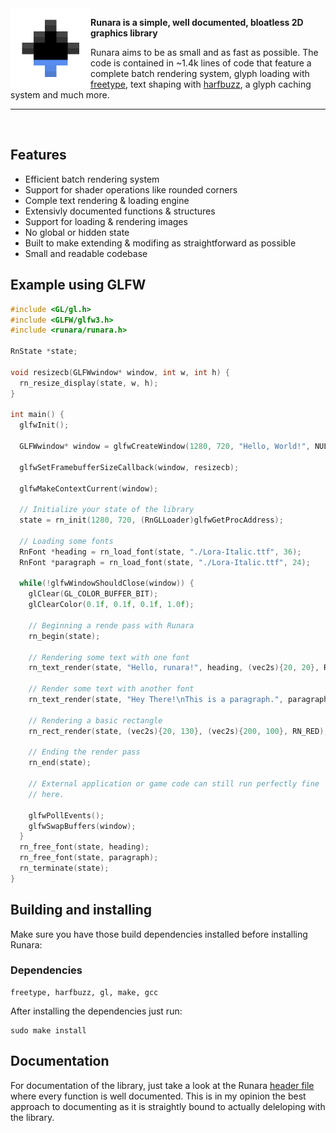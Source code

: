 <img align="left" style="width:128px" src="https://github.com/cococry/runara/blob/master/branding/logo.png" width="128px">

**Runara is a simple, well documented, bloatless 2D graphics library**

Runara aims to be as small and as fast as possible. The code is contained
in ~1.4k lines of code that feature a complete batch rendering system, 
glyph loading with [freetype](http://freetype.org/), text shaping with [harfbuzz](https://harfbuzz.github.io/),
a glyph caching system and much more. 

---

<br>

## Features
- Efficient batch rendering system
- Support for shader operations like rounded corners
- Comple text rendering & loading engine
- Extensivly documented functions & structures
- Support for loading & rendering images
- No global or hidden state
- Built to make extending & modifing as straightforward as possible
- Small and readable codebase

## Example using GLFW

```c
#include <GL/gl.h>
#include <GLFW/glfw3.h>
#include <runara/runara.h>

RnState *state;

void resizecb(GLFWwindow* window, int w, int h) {
  rn_resize_display(state, w, h);
}

int main() {
  glfwInit();

  GLFWwindow* window = glfwCreateWindow(1280, 720, "Hello, World!", NULL, NULL);

  glfwSetFramebufferSizeCallback(window, resizecb);

  glfwMakeContextCurrent(window);

  // Initialize your state of the library
  state = rn_init(1280, 720, (RnGLLoader)glfwGetProcAddress);

  // Loading some fonts
  RnFont *heading = rn_load_font(state, "./Lora-Italic.ttf", 36);
  RnFont *paragraph = rn_load_font(state, "./Lora-Italic.ttf", 24);

  while(!glfwWindowShouldClose(window)) {
    glClear(GL_COLOR_BUFFER_BIT);
    glClearColor(0.1f, 0.1f, 0.1f, 1.0f);

    // Beginning a rende pass with Runara
    rn_begin(state);

    // Rendering some text with one font
    rn_text_render(state, "Hello, runara!", heading, (vec2s){20, 20}, RN_WHITE);

    // Render some text with another font
    rn_text_render(state, "Hey There!\nThis is a paragraph.", paragraph, (vec2s){20, 70}, RN_WHITE);

    // Rendering a basic rectangle
    rn_rect_render(state, (vec2s){20, 130}, (vec2s){200, 100}, RN_RED);

    // Ending the render pass
    rn_end(state);

    // External application or game code can still run perfectly fine
    // here.

    glfwPollEvents();
    glfwSwapBuffers(window);
  }
  rn_free_font(state, heading);
  rn_free_font(state, paragraph);
  rn_terminate(state);
}
```

## Building and installing

Make sure you have those build dependencies installed 
before installing Runara:

### Dependencies
```console
freetype, harfbuzz, gl, make, gcc
```

After installing the dependencies just run:

```console
sudo make install
```

## Documentation

For documentation of the library, just take a look at the Runara [header file](https://github.com/cococry/runara/blob/master/include/runara/runara.h) where every function is well documented.
This is in my opinion the best approach to documenting as it is straightly bound to actually deleloping with the library.
